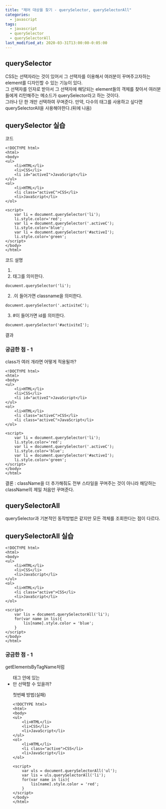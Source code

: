 ```yaml
---
title: "제어 대상을 찾기 - querySelector, querySelectorAll"
categories:
  - javascript
tags:
  - javascript
  - querySelector
  - querySelectorAll
last_modified_at: 2020-03-31T13:00:00-0:05:00
---
```


## querySelector

CSS는 선택자라는 것이 있어서 그 선택자를 이용해서 여러분이 꾸며주고자하는 element를 디자인할 수 있는 기능이 있다.<br/>
그 선택자를 인자로 받아서 그 선택자에 해당되는 element들의 객체를 찾아서 여러분들에게 리턴해주는 메소드가 querySelector라고 하는 것이다.<br/>
그러나 단 한 개만 선택하여 꾸며준다. 만약, 다수의 태그를 사용하고 싶다면 querySelectorAll을 사용해야한다.(뒤에 나옴)<br/>

## querySelector 실습

코드

```
<!DOCTYPE html>
<html>
<body>
<ul>
    <li>HTML</li>
    <li>CSS</li>
    <li id="activeI">JavaScript</li>
</ul>
<ol>
    <li>HTML</li>
    <li class="activeC">CSS</li>
    <li>JavaScript</li>
</ol>

<script>
    var li = document.querySelector('li');
    li.style.color='red';
    var li = document.querySelector('.activeC');
    li.style.color='blue';
    var li = document.querySelector('#activeI');
    li.style.color='green';
</script>
</body>
</html>
```

코드 설명

1. <li>태그를 의미한다.

```
document.querySelector('li');
```

2. .이 들어가면 classname을 의미한다.

```
document.querySelector('.activiteC');
```

3. #이 들어가면 id를 의미한다.

```
document.querySelector('#activiteI');
```

결과

### 궁금한 점 - 1

class가 여러 개라면 어떻게 적용될까?

```
<!DOCTYPE html>
<html>
<body>
<ul>
    <li>HTML</li>
    <li>CSS</li>
    <li id="activeI">JavaScript</li>
</ul>
<ol>
    <li>HTML</li>
    <li class="activeC">CSS</li>
    <li class="activeC">JavaScript</li>
</ol>

<script>
    var li = document.querySelector('li');
    li.style.color='red';
    var li = document.querySelector('.activeC');
    li.style.color='blue';
    var li = document.querySelector('#activeI');
    li.style.color='green';
</script>
</body>
</html>
```

결론 : className을 더 추가해줘도 전부 스타일을 꾸며주는 것이 아니라 해당하는 className의 제일 처음만 꾸며준다.

## querySelectorAll

querySelector과 기본적인 동작방법은 같지만 모든 객체를 조회한다는 점이 다르다.

## querySelectorAll 실습

```
<!DOCTYPE html>
<html>
<body>
<ul>
    <li>HTML</li>
    <li>CSS</li>
    <li>JavaScript</li>
</ul>
<ol>
    <li>HTML</li>
    <li class="active">CSS</li>
    <li>JavaScript</li>
</ol>

<script>
    var lis = document.querySelectorAll('li');
    for(var name in lis){
        lis[name].style.color = 'blue';
    }
</script>
</body>
</html>
```

### 궁금한 점 - 1

getElementsByTagName처럼 <ul>태그 안에 있는 <li>만 선택할 수 있을까?<br/>

첫번째 방법(실패)

```
<!DOCTYPE html>
<html>
<body>
<ul>
    <li>HTML</li>
    <li>CSS</li>
    <li>JavaScript</li>
</ul>
<ol>
    <li>HTML</li>
    <li class="active">CSS</li>
    <li>JavaScript</li>
</ol>

<script>
    var uls = document.querySelectorAll('ul');
    var lis = uls.querySelectorAll('li');
    for(var name in lis){
        lis[name].style.color = 'red';
    }
</script>
</body>
</html>
```
